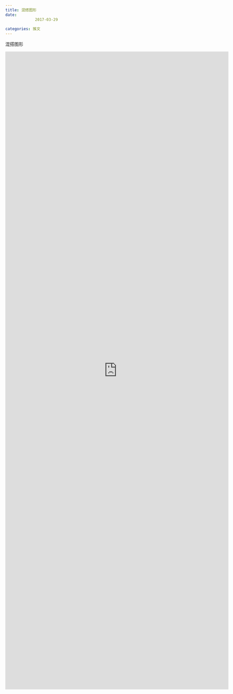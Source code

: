 ```yaml
---
title: 混搭图形
date: 
             2017-03-29
            
categories: 推文
---
```

混搭图形<!--more-->
<iframe src="http://202.114.234.173:8669/appbbs/Stata_Article/@混搭图形.htm" width="700px" height="2000px" scrolling="auto" frameborder=0 ></iframe>